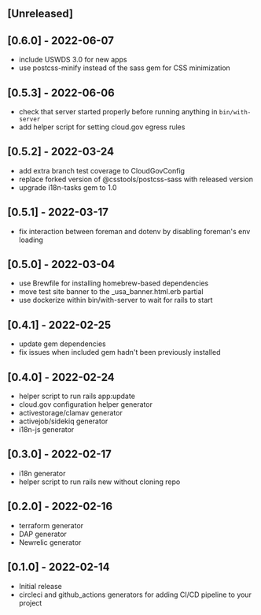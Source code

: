 ## [Unreleased]

## [0.6.0] - 2022-06-07

- include USWDS 3.0 for new apps
- use postcss-minify instead of the sass gem for CSS minimization

## [0.5.3] - 2022-06-06

- check that server started properly before running anything in `bin/with-server`
- add helper script for setting cloud.gov egress rules

## [0.5.2] - 2022-03-24

- add extra branch test coverage to CloudGovConfig
- replace forked version of @csstools/postcss-sass with released version
- upgrade i18n-tasks gem to 1.0

## [0.5.1] - 2022-03-17

- fix interaction between foreman and dotenv by disabling foreman's env loading

## [0.5.0] - 2022-03-04

- use Brewfile for installing homebrew-based dependencies
- move test site banner to the _usa_banner.html.erb partial
- use dockerize within bin/with-server to wait for rails to start

## [0.4.1] - 2022-02-25

- update gem dependencies
- fix issues when included gem hadn't been previously installed

## [0.4.0] - 2022-02-24

- helper script to run rails app:update
- cloud.gov configuration helper generator
- activestorage/clamav generator
- activejob/sidekiq generator
- i18n-js generator

## [0.3.0] - 2022-02-17

- i18n generator
- helper script to run rails new without cloning repo

## [0.2.0] - 2022-02-16

- terraform generator
- DAP generator
- Newrelic generator

## [0.1.0] - 2022-02-14

- Initial release
- circleci and github_actions generators for adding CI/CD pipeline to your project
